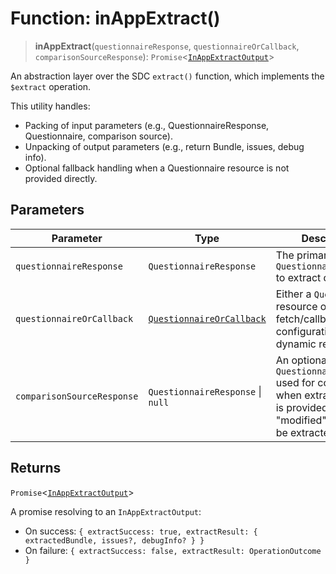 # Function: inAppExtract()

> **inAppExtract**(`questionnaireResponse`, `questionnaireOrCallback`, `comparisonSourceResponse`): `Promise`\<[`InAppExtractOutput`](../interfaces/InAppExtractOutput.md)\>

An abstraction layer over the SDC `extract()` function, which implements the `$extract` operation.

This utility handles:
- Packing of input parameters (e.g., QuestionnaireResponse, Questionnaire, comparison source).
- Unpacking of output parameters (e.g., return Bundle, issues, debug info).
- Optional fallback handling when a Questionnaire resource is not provided directly.

## Parameters

| Parameter | Type | Description |
| ------ | ------ | ------ |
| `questionnaireResponse` | `QuestionnaireResponse` | The primary `QuestionnaireResponse` to extract data from. |
| `questionnaireOrCallback` | [`QuestionnaireOrCallback`](../type-aliases/QuestionnaireOrCallback.md) | Either a `Questionnaire` resource or a fetch/callback configuration for dynamic retrieval. |
| `comparisonSourceResponse` | `QuestionnaireResponse` \| `null` | An optional `QuestionnaireResponse` used for comparison when extracting. If this is provided, only "modified" items will be extracted. |

## Returns

`Promise`\<[`InAppExtractOutput`](../interfaces/InAppExtractOutput.md)\>

A promise resolving to an `InAppExtractOutput`:
- On success: `{ extractSuccess: true, extractResult: { extractedBundle, issues?, debugInfo? } }`
- On failure: `{ extractSuccess: false, extractResult: OperationOutcome }`
